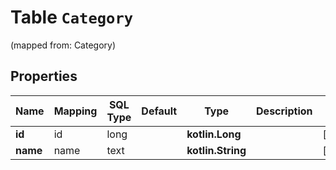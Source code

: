 
# Table `Category` 
(mapped from: Category)

## Properties
Name | Mapping | SQL Type | Default | Type | Description | Notes
---- | ------- | -------- | ------- | ---- | ----------- | -----
**id** | id | long |  | **kotlin.Long** |  |  [optional]
**name** | name | text |  | **kotlin.String** |  |  [optional]




